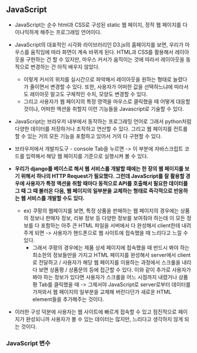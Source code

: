 ## JavaScript
- JavaScript는 순수 html과 CSS로 구성된 static 웹 페이지, 정적 웹 페이지를 다이나믹하게 해주는 프로그래밍 언어이다.
- JavaScript의 대표적인 시각화 라이브러리인 D3.js의 홈페이지를 보면, 우리가 마우스를 움직임에 따라 화면이 계속 바뀌게 된다. HTML과 CSS를 활용해서 레이아웃을 구현하는 건 할 수 있지만, 마우스 커서가 움직이는
  것에 따라서 레이아웃을 동적으로 변경하는 건 아직 배우지 않았다.
  - 이렇게 커서의 위치를 실시간으로 파악해서 레이아웃을 원하는 형태로 늘렸다가 줄이면서 변경할 수 있다. 또한, 사용자가 어떠한 값을 선택하느냐에 따라서도 레이아웃 말고도 구체적인 수치, 모양도 변경할 수 있다.
  - 그리고 사용자가 웹 페이지의 특정 영역을 마우스로 클릭했을 때 어떻게 대응할 것이냐, 어떠한 액션을 취할지 이런 기능들을 Javascript로 기술할 수 있다.

- JavaScript는 브라우저 내부에서 동작하는 프로그래밍 언어로 그래서 python처럼 다양한 데이터를 저장하거나 조작하고 연산할 수 있다. 그리고 웹 페이지를 컨트롤할 수 있는 거의 모든 기능을 포함하고 있어서 거의 다 구현할 수 있다.

- 브라우저에서 개발자도구 - console Tab을 누르면 -> 이 부분에 자바스크립트 코드를 입력해서 해당 웹 페이지를 기준으로 실행시켜 볼 수 있다.

- **우리가 django를 베이스로 해서 웹 서비스를 개발할 때에는 한 장의 웹 페이지를 보기 위해서 하나의 HTTP Request가 필요했다. 그런데 JavaScript를 잘 활용할 경우에 사용자가 특정 액션을 취할 때마다 
  동적으로 API를 호출해서 필요한 데이터를 그 때 그 때 불러온 다음, 웹 페이지의 일부분을 교체하는 형태로 즉각적으로 반응하는 웹 서비스를 개발할 수도 있다.**
  - ex) 쿠팡의 웹페이지를 보면, 특정 상품을 판매하는 웹 페이지의 경우에는 상품의 정보나 판매자 정보, 리뷰 정보 등 다양한 정보를 보여줘야 하는데 이 모든 정보를 다 포함하는 아주 큰 HTML 파일을 서버에서 다 완성해서
    client한테 내려주게 되면 -> 사용자가 핸드폰으로 웹 사이트에 접속했을 때 느리다고 느낄 수 있다.
    - 그래서 쿠팡의 경우에는 제품 상세 페이지에 접속했을 때 반드시 봐야 하는 최소한의 정보들만을 가지고 HTML 페이지를 완성해서 server에서 client로 전달하고 / 사용자가 해당 웹 페이지를 이용하는 과정에서 
      스크롤을 내리다 보면 상품평 / 상품문의 등에 접근할 수 있다. 이와 같이 추가로 사용자가 봐야 하는 정보가 있다면 사용자가 스크롤을 어느 시점까지 내렸거나 상품평 Tab를 클릭했을 때 -> 그제서야 JavaScript로 
      server로부터 데이터를 가져와서 웹 페이지의 일부분을 교체해 버린다던가 새로운 HTML element들을 추가해주는 것이다.
      
- 이러한 구성 덕분에 사용자는 웹 사이트에 빠르게 접속할 수 있고 점진적으로 페이지가 완성되니까 사용자가 볼 수 있는 데이터는 많지만, 느리다고 생각하지 않게 되는 것이다.


### JavaScript 변수
